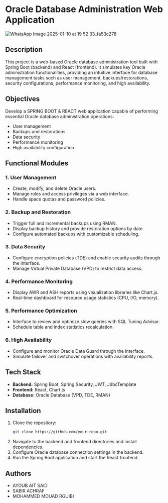 # Oracle Database Administration Web Application
![WhatsApp Image 2025-01-10 at 19 52 33_fa53c278](https://github.com/user-attachments/assets/21c05a7f-9394-4768-ab8d-3e3d0b9621c8)


## Description
This project is a web-based Oracle database administration tool built with Spring Boot (backend) and React (frontend). It simulates key Oracle administration functionalities, providing an intuitive interface for database management tasks such as user management, backups/restorations, security configurations, performance monitoring, and high availability.

## Objectives
Develop a SPRING BOOT & REACT  web application capable of performing essential Oracle database administration operations:
- User management
- Backups and restorations
- Data security
- Performance monitoring
- High availability configuration

## Functional Modules

### 1. User Management
- Create, modify, and delete Oracle users.
- Manage roles and access privileges via a web interface.
- Handle space quotas and password policies.

### 2. Backup and Restoration
- Trigger full and incremental backups using RMAN.
- Display backup history and provide restoration options by date.
- Configure automated backups with customizable scheduling.

### 3. Data Security
- Configure encryption policies (TDE) and enable security audits through the interface.
- Manage Virtual Private Database (VPD) to restrict data access.

### 4. Performance Monitoring
- Display AWR and ASH reports using visualization libraries like Chart.js.
- Real-time dashboard for resource usage statistics (CPU, I/O, memory).

### 5. Performance Optimization
- Interface to review and optimize slow queries with SQL Tuning Advisor.
- Schedule table and index statistics recalculation.

### 6. High Availability
- Configure and monitor Oracle Data Guard through the interface.
- Simulate failover and switchover operations with availability reports.

## Tech Stack
- **Backend:** Spring Boot, Spring Security, JWT, JdbcTemplate
- **Frontend:** React, Chart.js
- **Database:** Oracle Database (VPD, TDE, RMAN)

## Installation
1. Clone the repository:
   ```bash
   git clone https://github.com/your-repo.git
   ```
2. Navigate to the backend and frontend directories and install dependencies.
3. Configure Oracle database connection settings in the backend.
4. Run the Spring Boot application and start the React frontend.



## Authors
- AYOUB AIT SAID 
- SABIR ACHRAF 
- MOHAMMED MOUAD RGUIBI



